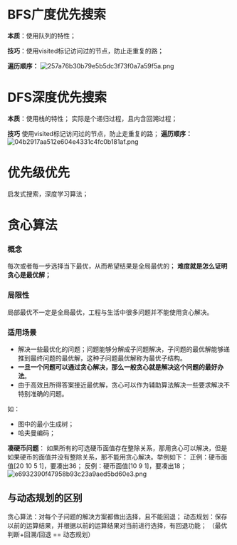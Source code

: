 # BFS广度优先搜索
**本质**：使用队列的特性；

**技巧**：使用visited标记访问过的节点，防止走重复的路；

**遍历顺序：**
![257a76b30b79e5b5dc3f73f0a7a59f5a.png](en-resource://database/892:1)


# DFS深度优先搜索
**本质**：使用栈的特性；
实际是个递归过程，且内含回溯过程；

**技巧**
使用visited标记访问过的节点，防止走重复的路；
**遍历顺序：**
![04b2917aa512e604e4331c4fc0b181af.png](en-resource://database/894:1)


# 优先级优先
启发式搜索，深度学习算法；

# 贪心算法
### 概念
每次或者每一步选择当下最优，从而希望结果是全局最优的；
**难度就是怎么证明贪心是最优解；**

### 局限性
局部最优不一定是全局最优，工程与生活中很多问题并不能使用贪心解决。


### 适用场景

* 解决一些最优化的问题；问题能够分解成子问题解决，子问题的最优解能够递推到最终问题的最优解，这种子问题最优解称为最优子结构。
* **一旦一个问题可以通过贪心解决，那么一般贪心就是解决这个问题的最好办法**。
* 由于高效且所得答案接近最优解，贪心可以作为辅助算法解决一些要求解决不特别准确的问题。

如：

* 图中的最小生成树；
* 哈夫曼编码；

**凑硬币问题**： 如果所有的可选硬币面值存在整除关系，那用贪心可以解决，但是如果硬币的面值并没有整除关系，那不能用贪心解决。举例如下：
正例：硬币面值[20 10 5 1]，要凑出36；
反例：硬币面值[10 9 1]，要凑出18；
![e6932390f47958b93c23a9aed5bd60e3.png](en-resource://database/898:1)


## 与动态规划的区别
贪心算法：对每个子问题的解决方案都做出选择，且不能回退；
动态规划：保存以前的运算结果，并根据以前的运算结果对当前进行选择，有回退功能；
（最优判断+回溯/回退 == 动态规划）
